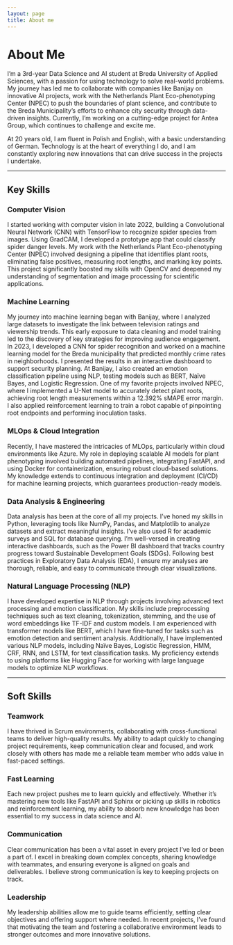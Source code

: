 ```yaml
---
layout: page
title: About me
---
```


# About Me

I’m a 3rd-year Data Science and AI student at Breda University of Applied Sciences, with a passion for using technology to solve real-world problems. My journey has led me to collaborate with companies like Banijay on innovative AI projects, work with the Netherlands Plant Eco-phenotyping Center (NPEC) to push the boundaries of plant science, and contribute to the Breda Municipality’s efforts to enhance city security through data-driven insights. Currently, I’m working on a cutting-edge project for Antea Group, which continues to challenge and excite me.

At 20 years old, I am fluent in Polish and English, with a basic understanding of German. Technology is at the heart of everything I do, and I am constantly exploring new innovations that can drive success in the projects I undertake.

---

## Key Skills

### Computer Vision
I started working with computer vision in late 2022, building a Convolutional Neural Network (CNN) with TensorFlow to recognize spider species from images. Using GradCAM, I developed a prototype app that could classify spider danger levels. My work with the Netherlands Plant Eco-phenotyping Center (NPEC) involved designing a pipeline that identifies plant roots, eliminating false positives, measuring root lengths, and marking key points. This project significantly boosted my skills with OpenCV and deepened my understanding of segmentation and image processing for scientific applications.

### Machine Learning
My journey into machine learning began with Banijay, where I analyzed large datasets to investigate the link between television ratings and viewership trends. This early exposure to data cleaning and model training led to the discovery of key strategies for improving audience engagement. In 2023, I developed a CNN for spider recognition and worked on a machine learning model for the Breda municipality that predicted monthly crime rates in neighborhoods. I presented the results in an interactive dashboard to support security planning. At Banijay, I also created an emotion classification pipeline using NLP, testing models such as BERT, Naïve Bayes, and Logistic Regression. One of my favorite projects involved NPEC, where I implemented a U-Net model to accurately detect plant roots, achieving root length measurements within a 12.392% sMAPE error margin. I also applied reinforcement learning to train a robot capable of pinpointing root endpoints and performing inoculation tasks.

### MLOps & Cloud Integration
Recently, I have mastered the intricacies of MLOps, particularly within cloud environments like Azure. My role in deploying scalable AI models for plant phenotyping involved building automated pipelines, integrating FastAPI, and using Docker for containerization, ensuring robust cloud-based solutions. My knowledge extends to continuous integration and deployment (CI/CD) for machine learning projects, which guarantees production-ready models.

### Data Analysis & Engineering
Data analysis has been at the core of all my projects. I’ve honed my skills in Python, leveraging tools like NumPy, Pandas, and Matplotlib to analyze datasets and extract meaningful insights. I’ve also used R for academic surveys and SQL for database querying. I’m well-versed in creating interactive dashboards, such as the Power BI dashboard that tracks country progress toward Sustainable Development Goals (SDGs). Following best practices in Exploratory Data Analysis (EDA), I ensure my analyses are thorough, reliable, and easy to communicate through clear visualizations.

### Natural Language Processing (NLP)
I have developed expertise in NLP through projects involving advanced text processing and emotion classification. My skills include preprocessing techniques such as text cleaning, tokenization, stemming, and the use of word embeddings like TF-IDF and custom models. I am experienced with transformer models like BERT, which I have fine-tuned for tasks such as emotion detection and sentiment analysis. Additionally, I have implemented various NLP models, including Naïve Bayes, Logistic Regression, HMM, CRF, RNN, and LSTM, for text classification tasks. My proficiency extends to using platforms like Hugging Face for working with large language models to optimize NLP workflows.

---

## Soft Skills

### Teamwork
I have thrived in Scrum environments, collaborating with cross-functional teams to deliver high-quality results. My ability to adapt quickly to changing project requirements, keep communication clear and focused, and work closely with others has made me a reliable team member who adds value in fast-paced settings.

### Fast Learning
Each new project pushes me to learn quickly and effectively. Whether it’s mastering new tools like FastAPI and Sphinx or picking up skills in robotics and reinforcement learning, my ability to absorb new knowledge has been essential to my success in data science and AI.

### Communication
Clear communication has been a vital asset in every project I’ve led or been a part of. I excel in breaking down complex concepts, sharing knowledge with teammates, and ensuring everyone is aligned on goals and deliverables. I believe strong communication is key to keeping projects on track.

### Leadership
My leadership abilities allow me to guide teams efficiently, setting clear objectives and offering support where needed. In recent projects, I’ve found that motivating the team and fostering a collaborative environment leads to stronger outcomes and more innovative solutions.

